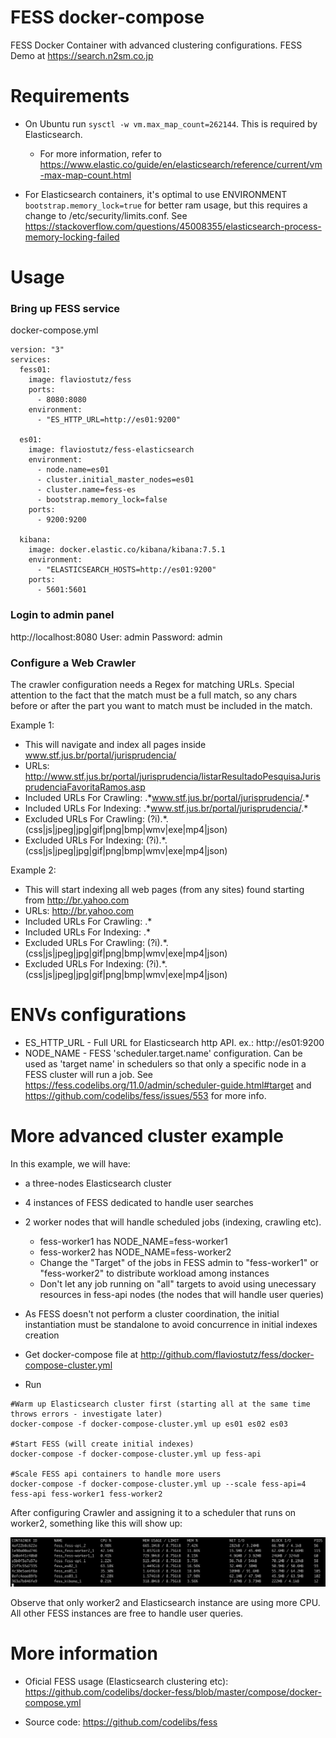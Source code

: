# FESS docker-compose
FESS Docker Container with advanced clustering configurations.
FESS Demo at https://search.n2sm.co.jp

# Requirements

* On Ubuntu run `sysctl -w vm.max_map_count=262144`. This is required by Elasticsearch.
  * For more information, refer to https://www.elastic.co/guide/en/elasticsearch/reference/current/vm-max-map-count.html

* For Elasticsearch containers, it's optimal to use ENVIRONMENT `bootstrap.memory_lock=true` for better ram usage, but this requires a change to /etc/security/limits.conf. See https://stackoverflow.com/questions/45008355/elasticsearch-process-memory-locking-failed


# Usage

### Bring up FESS service
docker-compose.yml

```
version: "3"
services:
  fess01:
    image: flaviostutz/fess
    ports:
      - 8080:8080
    environment:
      - "ES_HTTP_URL=http://es01:9200"

  es01:
    image: flaviostutz/fess-elasticsearch
    environment:
      - node.name=es01
      - cluster.initial_master_nodes=es01
      - cluster.name=fess-es
      - bootstrap.memory_lock=false
    ports:
      - 9200:9200

  kibana:
    image: docker.elastic.co/kibana/kibana:7.5.1
    environment:
      - "ELASTICSEARCH_HOSTS=http://es01:9200"
    ports:
      - 5601:5601
```

### Login to admin panel
http://localhost:8080
User: admin
Password: admin

### Configure a Web Crawler
The crawler configuration needs a Regex for matching URLs. Special attention to the fact that the match must be a full match, so any chars before or after the part you want to match must be included in the match.

Example 1: 
  * This will navigate and index all pages inside www.stf.jus.br/portal/jurisprudencia/
  * URLs: http://www.stf.jus.br/portal/jurisprudencia/listarResultadoPesquisaJurisprudenciaFavoritaRamos.asp
  * Included URLs For Crawling: .\*www.stf.jus.br/portal/jurisprudencia/.*
  * Included URLs For Indexing: .\*www.stf.jus.br/portal/jurisprudencia/.*
  * Excluded URLs For Crawling: (?i).*\.(css|js|jpeg|jpg|gif|png|bmp|wmv|exe|mp4|json)
  * Excluded URLs For Indexing: (?i).*\.(css|js|jpeg|jpg|gif|png|bmp|wmv|exe|mp4|json)
  
Example 2: 
  * This will start indexing all web pages (from any sites) found starting from http://br.yahoo.com
  * URLs: http://br.yahoo.com
  * Included URLs For Crawling: .\*
  * Included URLs For Indexing: .\*
  * Excluded URLs For Crawling: (?i).*\.(css|js|jpeg|jpg|gif|png|bmp|wmv|exe|mp4|json)
  * Excluded URLs For Indexing: (?i).*\.(css|js|jpeg|jpg|gif|png|bmp|wmv|exe|mp4|json)

# ENVs configurations

* ES_HTTP_URL - Full URL for Elasticsearch http API. ex.: http://es01:9200
* NODE_NAME - FESS 'scheduler.target.name' configuration. Can be used as 'target name' in schedulers so that only a specific node in a FESS cluster will run a job. See https://fess.codelibs.org/11.0/admin/scheduler-guide.html#target and https://github.com/codelibs/fess/issues/553 for more info.

# More advanced cluster example

In this example, we will have:

* a three-nodes Elasticsearch cluster 
* 4 instances of FESS dedicated to handle user searches
* 2 worker nodes that will handle scheduled jobs (indexing, crawling etc).
  * fess-worker1 has NODE_NAME=fess-worker1
  * fess-worker2 has NODE_NAME=fess-worker2
  * Change the "Target" of the jobs in FESS admin to "fess-worker1" or "fess-worker2" to distribute workload among instances
  * Don't let any job running on "all" targets to avoid using unecessary resources in fess-api nodes (the nodes that will handle user queries)
* As FESS doesn't not perform a cluster coordination, the initial instantiation must be standalone to avoid concurrence in initial indexes creation

* Get docker-compose file at http://github.com/flaviostutz/fess/docker-compose-cluster.yml

* Run 
```
#Warm up Elasticsearch cluster first (starting all at the same time throws errors - investigate later)
docker-compose -f docker-compose-cluster.yml up es01 es02 es03

#Start FESS (will create initial indexes)
docker-compose -f docker-compose-cluster.yml up fess-api

#Scale FESS api containers to handle more users
docker-compose -f docker-compose-cluster.yml up --scale fess-api=4 fess-api fess-worker1 fess-worker2
```

After configuring Crawler and assigning it to a scheduler that runs on worker2, something like this will show up:

![docker stats](/screen1.png?raw=true "docker stats")

Observe that only worker2 and Elasticsearch instance are using more CPU. All other FESS instances are free to handle user queries.

# More information


* Oficial FESS usage (Elasticsearch clustering etc): https://github.com/codelibs/docker-fess/blob/master/compose/docker-compose.yml

* Source code: https://github.com/codelibs/fess
